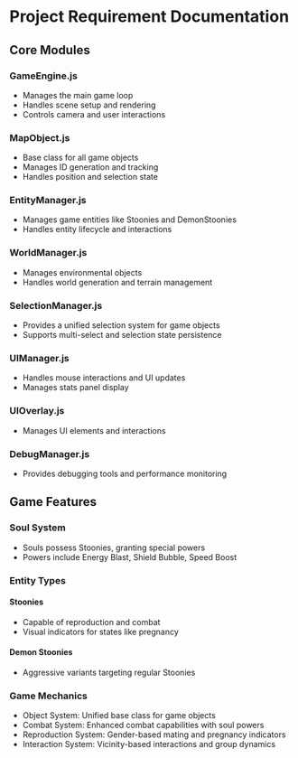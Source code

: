 # Project Requirement Documentation

## Core Modules

### GameEngine.js
- Manages the main game loop
- Handles scene setup and rendering
- Controls camera and user interactions

### MapObject.js
- Base class for all game objects
- Manages ID generation and tracking
- Handles position and selection state

### EntityManager.js
- Manages game entities like Stoonies and DemonStoonies
- Handles entity lifecycle and interactions

### WorldManager.js
- Manages environmental objects
- Handles world generation and terrain management

### SelectionManager.js
- Provides a unified selection system for game objects
- Supports multi-select and selection state persistence

### UIManager.js
- Handles mouse interactions and UI updates
- Manages stats panel display

### UIOverlay.js
- Manages UI elements and interactions

### DebugManager.js
- Provides debugging tools and performance monitoring

## Game Features

### Soul System
- Souls possess Stoonies, granting special powers
- Powers include Energy Blast, Shield Bubble, Speed Boost

### Entity Types

#### Stoonies
- Capable of reproduction and combat
- Visual indicators for states like pregnancy

#### Demon Stoonies
- Aggressive variants targeting regular Stoonies

### Game Mechanics

- Object System: Unified base class for game objects
- Combat System: Enhanced combat capabilities with soul powers
- Reproduction System: Gender-based mating and pregnancy indicators
- Interaction System: Vicinity-based interactions and group dynamics